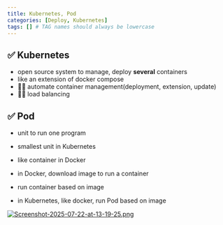 ```yaml
---
title: Kubernetes, Pod
categories: [Deploy, Kubernetes]
tags: [] # TAG names should always be lowercase
---
```


## ✅ Kubernetes

- open source system to manage, deploy **several** containers
- like an extension of docker compose
- 👍🏻 automate container management(deployment, extension, update)
- 👍🏻 load balancing

## ✅ Pod

- unit to run one program
- smallest unit in Kubernetes
- like container in Docker

- in Docker, download image to run a container
- run container based on image
- in Kubernetes, like docker, run Pod based on image

[![Screenshot-2025-07-22-at-13-19-25.png](https://i.postimg.cc/GpVwBjNL/Screenshot-2025-07-22-at-13-19-25.png)](https://postimg.cc/XZfDm94m)

